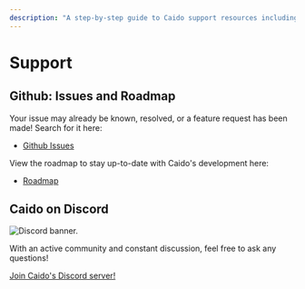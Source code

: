 ```yaml
---
description: "A step-by-step guide to Caido support resources including GitHub issues, troubleshooting guides, and Discord community access."
---
```


# Support

## Github: Issues and Roadmap

Your issue may already be known, resolved, or a feature request has been made! Search for it here:

- [Github Issues](https://github.com/caido/caido/issues)

View the roadmap to stay up-to-date with Caido's development here:

- [Roadmap](https://github.com/orgs/caido/projects)

## Caido on Discord

<img alt="Discord banner." src="/_images/discord_banner.png"/>

With an active community and constant discussion, feel free to ask any questions!

[Join Caido's Discord server!](https://links.caido.io/www-discord)
